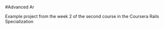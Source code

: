 #Advanced Ar

Example project from the week 2 of the second course in the Coursera Rails Specialization